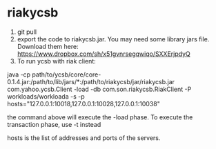 riakycsb
========

1. git pull
2. export the code to riakycsb.jar. You may need some library jars file. Download them here:
https://www.dropbox.com/sh/x51gvnrsegqwiqo/SXXErjpdyQ
3. To run ycsb with riak client:

java -cp path/to/ycsb/core/core-0.1.4.jar:/path/to/lib/jars/*:/path/to/riakycsb/jar/riakycsb.jar com.yahoo.ycsb.Client -load -db com.son.riakycsb.RiakClient -P workloads/workloada -s -p hosts="127.0.0.1:10018,127.0.0.1:10028,127.0.0.1:10038"

the command above will execute the -load phase. To execute the transaction phase, use -t instead

hosts is the list of addresses and ports of the servers.
